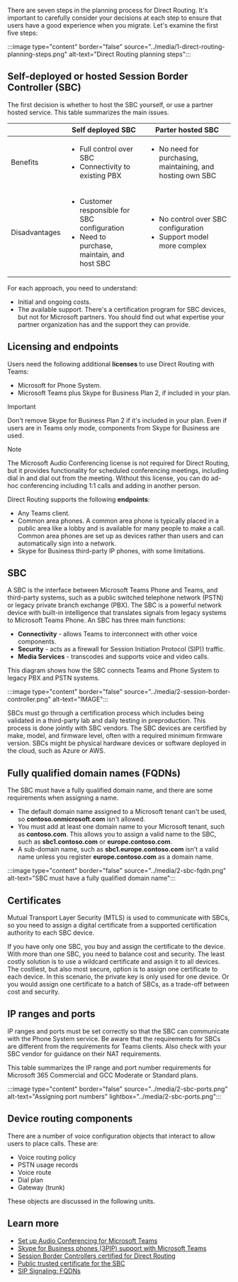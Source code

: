 There are seven steps in the planning process for Direct Routing. It's important to carefully consider your decisions at each step to ensure that users have a good experience when you migrate. Let's examine the first five steps:

:::image type="content" border="false" source="../media/1-direct-routing-planning-steps.png" alt-text="Direct Routing planning steps":::

## Self-deployed or hosted Session Border Controller (SBC)

The first decision is whether to host the SBC yourself, or use a partner hosted service. This table summarizes the main issues.

|  |Self deployed SBC  | Parter hosted SBC  |
|---------|---------|---------|
|Benefits     | <ul><li>Full control over SBC</li><li>Connectivity to existing PBX</li></ul>        | <ul><li>No need for purchasing, maintaining, and hosting own SBC</li></ul>        |
|Disadvantages     | <ul><li>Customer responsible for SBC configuration</li><li>Need to purchase, maintain, and host SBC</li></ul>         | <ul><li>No control over SBC configuration</li><li>Support model more complex</li></ul>        |

For each approach, you need to understand:

- Initial and ongoing costs.
- The available support. There's a certification program for SBC devices, but not for Microsoft partners. You should find out what expertise your partner organization has and the support they can provide.

## Licensing and endpoints

Users need the following additional **licenses** to use Direct Routing with Teams:

- Microsoft for Phone System.
- Microsoft Teams plus Skype for Business Plan 2, if included in your plan.

> [!IMPORTANT]
> Don't remove Skype for Business Plan 2 if it's included in your plan. Even if users are in Teams only mode, components from Skype for Business are used.

> [!NOTE]
> The Microsoft Audio Conferencing license is not required for Direct Routing, but it provides functionality for scheduled conferencing meetings, including dial in and dial out from the meeting. Without this license, you can do ad-hoc conferencing including 1:1 calls and adding in another person.

Direct Routing supports the following **endpoints**:

- Any Teams client.
- Common area phones. A common area phone is typically placed in a public area like a lobby and is available for many people to make a call. Common area phones are set up as devices rather than users and can automatically sign into a network.
- Skype for Business third-party IP phones, with some limitations.

## SBC

A SBC is the interface between Microsoft Teams Phone and Teams, and third-party systems, such as a public switched telephone network (PSTN) or legacy private branch exchange (PBX). The SBC is a powerful network device with built-in intelligence that translates signals from legacy systems to Microsoft Teams Phone. An SBC has three main functions:

- **Connectivity** - allows Teams to interconnect with other voice components.
- **Security** - acts as a firewall for Session Initiation Protocol (SIP)) traffic.
- **Media Services** - transcodes and supports voice and video calls.

This diagram shows how the SBC connects Teams and Phone System to legacy PBX and PSTN systems.

:::image type="content" border="false" source="../media/2-session-border-controller.png" alt-text="IMAGE":::

SBCs must go through a certification process which includes being validated in a third-party lab and daily testing in preproduction. This process is done jointly with SBC vendors. The SBC devices are certified by make, model, and firmware level, often with a required minimum firmware version.
SBCs might be physical hardware devices or software deployed in the cloud, such as Azure or AWS.

## Fully qualified domain names (FQDNs)

The SBC must have a fully qualified domain name, and there are some requirements when assigning a name.

- The default domain name assigned to a Microsoft tenant can't be used, so **contoso.onmicrosoft.com** isn't allowed.
- You must add at least one domain name to your Microsoft tenant, such as **contoso.com**. This allows you to assign a valid name to the SBC, such as **sbc1.contoso.com** or **europe.contoso.com**.
- A sub-domain name, such as **sbc1.europe.contoso.com** isn't a valid name unless you register **europe.contoso.com** as a domain name.

:::image type="content" border="false" source="../media/2-sbc-fqdn.png" alt-text="SBC must have a fully qualified domain name":::

## Certificates

Mutual Transport Layer Security (MTLS) is used to communicate with SBCs, so you need to assign a digital certificate from a supported certification authority to each SBC device.

If you have only one SBC, you buy and assign the certificate to the device. With more than one SBC, you need to balance cost and security. The least costly solution is to use a wildcard certificate and assign it to all devices. The costliest, but also most secure, option is to assign one certificate to each device. In this scenario, the private key is only used for one device. Or you would assign one certificate to a batch of SBCs, as a trade-off between cost and security.

## IP ranges and ports

IP ranges and ports must be set correctly so that the SBC can communicate with the Phone System service. Be aware that the requirements for SBCs are different from the requirements for Teams clients. Also check with your SBC vendor for guidance on their NAT requirements.

This table summarizes the IP range and port number requirements for Microsoft 365 Commercial and GCC Moderate or Standard plans.

:::image type="content" border="false" source="../media/2-sbc-ports.png" alt-text="Assigning port numbers" lightbox="../media/2-sbc-ports.png":::

## Device routing components

There are a number of voice configuration objects that interact to allow users to place calls. These are:

- Voice routing policy
- PSTN usage records
- Voice route
- Dial plan
- Gateway (trunk)

These objects are discussed in the following units.

## Learn more

- [Set up Audio Conferencing for Microsoft Teams](/microsoftteams/set-up-audio-conferencing-in-teams)
- [Skype for Business phones (3PIP) support with Microsoft Teams](https://aka.ms/3pip)
- [Session Border Controllers certified for Direct Routing](/MicrosoftTeams/direct-routing-border-controllers)
- [Public trusted certificate for the SBC](/MicrosoftTeams/direct-routing-plan#public-trusted-certificate-for-the-sbc)
- [SIP Signaling: FQDNs](/microsoftteams/direct-routing-plan#sip-signaling-fqdns)
